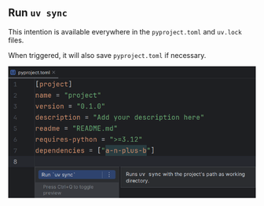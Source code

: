 ## Run `uv sync`

This intention is available everywhere
in the `pyproject.toml` and `uv.lock` files.

When triggered, it will also save `pyproject.toml` if necessary.

![](./assets/intentions-sync.png)
